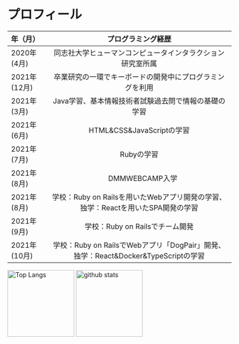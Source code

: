 # プロフィール

| 年（月） | プログラミング経歴 | 
| :--- | :---: | 
| 2020年(4月) | 同志社大学ヒューマンコンピュータインタラクション研究室所属 |
| 2021年(12月) | 卒業研究の一環でキーボードの開発中にプログラミングを利用 |
| 2021年(3月) | Java学習、基本情報技術者試験過去問で情報の基礎の学習 |
| 2021年(6月) | HTML&CSS&JavaScriptの学習 |
| 2021年(7月) | Rubyの学習 |
| 2021年(8月) |　DMMWEBCAMP入学  |
| 2021年(8月) |  学校：Ruby on Railsを用いたWebアプリ開発の学習、独学：Reactを用いたSPA開発の学習 |
| 2021年(9月) | 学校：Ruby on Railsでチーム開発 |
| 2021年(10月) | 学校：Ruby on RailsでWebアプリ「DogPair」開発、独学：React&Docker&TypeScriptの学習 |

<p align="left"> 
  <img alt="Top Langs" height="150px" src="https://github-readme-stats.vercel.app/api/top-langs/?username=nijimajohn&layout=compact&show_icons=true&theme=cobalt" />
  <img alt="github stats" height="150px" src="https://github-readme-stats.vercel.app/api?username=nijimajohn&theme=cobalt&show_icons=ture" />
</p>

